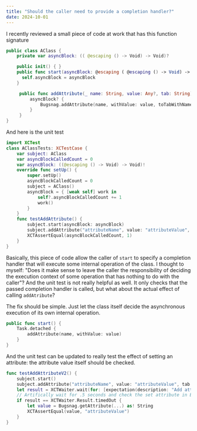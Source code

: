 ```yaml
---
title: "Should the caller need to provide a completion handler?"
date: 2024-10-01
---
```

I recently reviewed a small piece of code at work that has this function signature
```Swift
public class AClass {
    private var asyncBlock: (( @escaping () -> Void) -> Void)?

    public init() { }
    public func start(asyncBlock: @escaping ( @escaping () -> Void) -> Void) {
      self.asyncBlock = asyncBlock
    }

     public func addAttribute(_ name: String, value: Any?, tab: String) {
         asyncBlock? {
             Bugsnag.addAttribute(name, withValue: value, toTabWithName: tab)
         }
     }
}
```
And here is the unit test
```Swift
import XCTest
class AClassTests: XCTestCase {
    var subject: AClass
    var asyncBlockCalledCount = 0
    var asyncBlock: ((@escaping () -> Void) -> Void)!
    override func setUp() {
        super.setUp()
        asyncBlockCalledCount = 0
        subject = AClass()
        asyncBlock = { [weak self] work in
            self?.asyncBlockCalledCount += 1
            work()
        }
    }
    func testAddAttribute() {
        subject.start(asyncBlock: asyncBlock)
        subject.addAttribute("attributeName", value: "attributeValue", tab: "tab")
        XCTAssertEqual(asyncBlockCalledCount, 1)
    }
}
```
Basically, this piece of code allow the caller of `start` to specify a completion handler that will execute some internal operation of the class. I thought to myself: "Does it make sense to leave the caller the responsibility of deciding the execution context of some operation that has nothing to do with the caller"?
And the unit test is not really helpful as well. It only checks that the passed completion handler is called, but what about the actual effect of calling `addAtribute`?

The fix should be simple. Just let the class itself decide the asynchronous execution of its own internal operation.
```Swift
public func start() {
    Task.detached {
        addAttribute(name, withValue: value)
    }
}
```
And the unit test can be updated to really test the effect of setting an attribute: the attribute value itself should be checked.

```Swift
func testAddAttributeV2() {
    subject.start()
    subject.addAttribute("attributeName", value: "attributeValue", tab: "tab")
    let result = XCTWaiter.wait(for: [expectation(description: "Add attribute happened")], timeout: 0.5)
    // Artifically wait for .5 seconds and check the set attribute in Bugsnag
    if result == XCTWaiter.Result.timedOut {
        let value = Bugsnag.getAttribute(...) as! String
        XCTAssertEqual(value, "attributeValue")
    }
}
```
